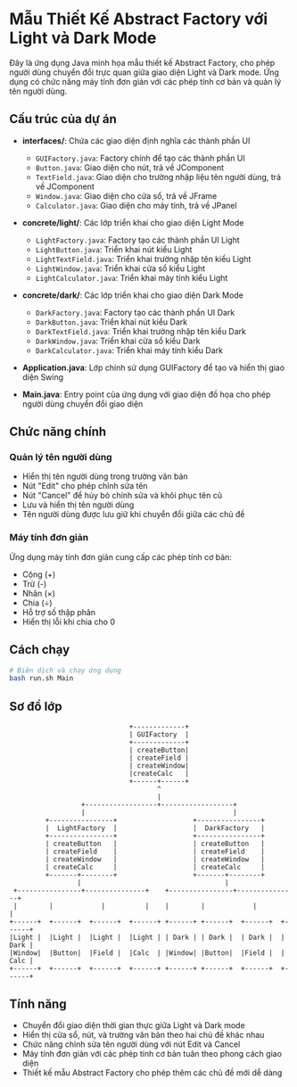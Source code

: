 # Mẫu Thiết Kế Abstract Factory với Light và Dark Mode

Đây là ứng dụng Java minh họa mẫu thiết kế Abstract Factory, cho phép người dùng chuyển đổi trực quan giữa giao diện Light và Dark mode. Ứng dụng có chức năng máy tính đơn giản với các phép tính cơ bản và quản lý tên người dùng.

## Cấu trúc của dự án

- **interfaces/**: Chứa các giao diện định nghĩa các thành phần UI
  - `GUIFactory.java`: Factory chính để tạo các thành phần UI
  - `Button.java`: Giao diện cho nút, trả về JComponent
  - `TextField.java`: Giao diện cho trường nhập liệu tên người dùng, trả về JComponent
  - `Window.java`: Giao diện cho cửa sổ, trả về JFrame
  - `Calculator.java`: Giao diện cho máy tính, trả về JPanel

- **concrete/light/**: Các lớp triển khai cho giao diện Light Mode
  - `LightFactory.java`: Factory tạo các thành phần UI Light
  - `LightButton.java`: Triển khai nút kiểu Light
  - `LightTextField.java`: Triển khai trường nhập tên kiểu Light
  - `LightWindow.java`: Triển khai cửa sổ kiểu Light
  - `LightCalculator.java`: Triển khai máy tính kiểu Light

- **concrete/dark/**: Các lớp triển khai cho giao diện Dark Mode
  - `DarkFactory.java`: Factory tạo các thành phần UI Dark
  - `DarkButton.java`: Triển khai nút kiểu Dark
  - `DarkTextField.java`: Triển khai trường nhập tên kiểu Dark
  - `DarkWindow.java`: Triển khai cửa sổ kiểu Dark
  - `DarkCalculator.java`: Triển khai máy tính kiểu Dark

- **Application.java**: Lớp chính sử dụng GUIFactory để tạo và hiển thị giao diện Swing
- **Main.java**: Entry point của ứng dụng với giao diện đồ họa cho phép người dùng chuyển đổi giao diện

## Chức năng chính

### Quản lý tên người dùng

- Hiển thị tên người dùng trong trường văn bản
- Nút "Edit" cho phép chỉnh sửa tên
- Nút "Cancel" để hủy bỏ chỉnh sửa và khôi phục tên cũ
- Lưu và hiển thị tên người dùng
- Tên người dùng được lưu giữ khi chuyển đổi giữa các chủ đề

### Máy tính đơn giản

Ứng dụng máy tính đơn giản cung cấp các phép tính cơ bản:

- Cộng (+)
- Trừ (-)
- Nhân (×)
- Chia (÷)
- Hỗ trợ số thập phân
- Hiển thị lỗi khi chia cho 0

## Cách chạy

```bash
# Biên dịch và chạy ứng dụng
bash run.sh Main
```

## Sơ đồ lớp

```[txt]
                              +-------------+
                              | GUIFactory  |
                              +-------------+
                              | createButton|
                              | createField |
                              | createWindow|
                              |createCalc   |
                              +------+------+
                                     ^
                                     |
                  +------------------+------------------+
                  |                                     |
         +----------------+                   +----------------+
         |  LightFactory  |                   |  DarkFactory   |
         +----------------+                   +----------------+
         | createButton   |                   | createButton   |
         | createField    |                   | createField    |
         | createWindow   |                   | createWindow   |
         | createCalc     |                   | createCalc     |
         +-------+--------+                   +-------+--------+
                 |                                    |
 +----------------+---------------+    +----------------+---------------+
 |        |            |          |    |        |            |          |
+------+  +------+  +------+  +------+ +------+ +------+  +------+  +------+
|Light |  |Light |  |Light |  |Light | | Dark | | Dark |  | Dark |  | Dark |
|Window|  |Button|  |Field |  |Calc  | |Window| |Button|  |Field |  | Calc |
+------+  +------+  +------+  +------+ +------+ +------+  +------+  +------+
```

## Tính năng

- Chuyển đổi giao diện thời gian thực giữa Light và Dark mode
- Hiển thị cửa sổ, nút, và trường văn bản theo hai chủ đề khác nhau
- Chức năng chỉnh sửa tên người dùng với nút Edit và Cancel
- Máy tính đơn giản với các phép tính cơ bản tuân theo phong cách giao diện
- Thiết kế mẫu Abstract Factory cho phép thêm các chủ đề mới dễ dàng
